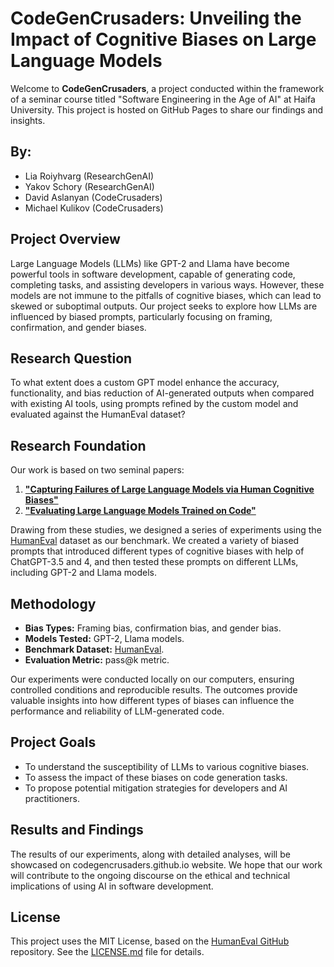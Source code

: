 # CodeGenCrusaders: Unveiling the Impact of Cognitive Biases on Large Language Models

Welcome to **CodeGenCrusaders**, a project conducted within the framework of a seminar course titled "Software Engineering in the Age of AI" at Haifa University. This project is hosted on GitHub Pages to share our findings and insights.

## By:
- Lia Roiyhvarg (ResearchGenAI)
- Yakov Schory (ResearchGenAI)
- David Aslanyan (CodeCrusaders)
- Michael Kulikov (CodeCrusaders)

## Project Overview

Large Language Models (LLMs) like GPT-2 and Llama have become powerful tools in software development, capable of generating code, completing tasks, and assisting developers in various ways. However, these models are not immune to the pitfalls of cognitive biases, which can lead to skewed or suboptimal outputs. Our project seeks to explore how LLMs are influenced by biased prompts, particularly focusing on framing, confirmation, and gender biases.

## Research Question

To what extent does a custom GPT model enhance the accuracy, functionality, and bias reduction of AI-generated outputs when compared with existing AI tools, using prompts refined by the custom model and evaluated against the HumanEval dataset?

## Research Foundation

Our work is based on two seminal papers:

1. [**"Capturing Failures of Large Language Models via Human Cognitive Biases"**](https://arxiv.org/abs/2202.12299)
2. [**"Evaluating Large Language Models Trained on Code"**](https://arxiv.org/abs/2107.03374)

Drawing from these studies, we designed a series of experiments using the [HumanEval](https://github.com/openai/human-eval) dataset as our benchmark. We created a variety of biased prompts that introduced different types of cognitive biases with help of ChatGPT-3.5 and 4, and then tested these prompts on different LLMs, including GPT-2 and Llama models.

## Methodology

- **Bias Types:** Framing bias, confirmation bias, and gender bias.
- **Models Tested:** GPT-2, Llama models.
- **Benchmark Dataset:** [HumanEval](https://github.com/openai/human-eval).
- **Evaluation Metric:** pass@k metric.

Our experiments were conducted locally on our computers, ensuring controlled conditions and reproducible results. The outcomes provide valuable insights into how different types of biases can influence the performance and reliability of LLM-generated code.

## Project Goals

- To understand the susceptibility of LLMs to various cognitive biases.
- To assess the impact of these biases on code generation tasks.
- To propose potential mitigation strategies for developers and AI practitioners.

## Results and Findings

The results of our experiments, along with detailed analyses, will be showcased on codegencrusaders.github.io website. We hope that our work will contribute to the ongoing discourse on the ethical and technical implications of using AI in software development.

## License

This project uses the MIT License, based on the [HumanEval GitHub](https://github.com/openai/human-eval) repository.
See the [LICENSE.md](LICENSE.md) file for details.
